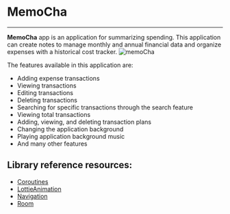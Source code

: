 # MemoCha
___
**MemoCha** app is an application for summarizing spending. This application can create notes to manage monthly and annual financial data and organize expenses with a historical cost tracker.
![memoCha](https://github.com/user-attachments/assets/07c55fde-d44c-47a2-84fb-64be81db4345)

The features available in this application are:
- Adding expense transactions
- Viewing transactions
- Editing transactions
- Deleting transactions
- Searching for specific transactions through the search feature
- Viewing total transactions
- Adding, viewing, and deleting transaction plans
- Changing the application background
- Playing application background music
- And many other features

## Library reference resources:
- [Coroutines](https://developer.android.com/topic/libraries/architecture/coroutines#dependencies)  
- [LottieAnimation](https://app.lottiefiles.com/)
- [Navigation](https://developer.android.com/jetpack/androidx/releases/navigation#declaring_dependencies)
- [Room](https://developer.android.com/jetpack/androidx/releases/room#declaring_dependencies)
